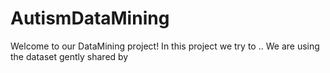 # AutismDataMining

Welcome to our DataMining project!
In this project we try to ..
We are using the dataset gently shared by 
